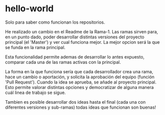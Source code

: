 # hello-world
Solo para saber como funcionan los repositorios.

He realizado un cambio en el Readme de la Rama-1. 
Las ramas sirven para, en un punto dado, poder desarrollar distintas versiones del proyecto principal (el 'Master') y ver cual funciona mejor. La mejor opcion será la que se funda en la rama principal. 

Esta funcionalidad permite ademas de desarrollar lo antes expuesto, comparar cada una de las ramas activas con la principal.

La forma en la que funciona sería que cada desarrollador crea una rama, hace un cambio o aportación, y solicita la aprobación del equipo (función 'Pull Request').
Cuando la idea se aprueba, se añade al proyecto principal. 
Esto permite valorar distintas opciones y democratizar de alguna manera cuál linea de trabajo se sigue.

Tambien es posible desarrollar dos ideas hasta el final (cada una con diferentes versiones y sub-ramas) todas ideas que funcionan son buenas!


